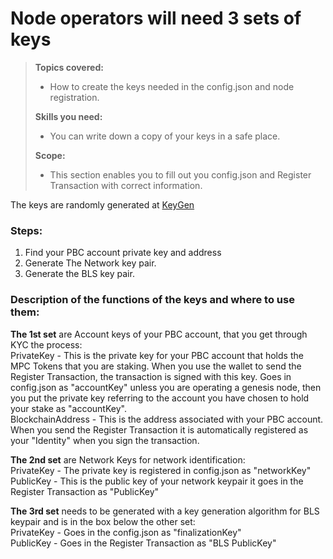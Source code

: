 # Node operators will need 3 sets of keys

>**Topics covered:**
>
> - How to create the keys needed in the config.json and node registration.  
> 
>**Skills you need:**
>
> - You can write down a copy of your keys in a safe place.
>
>**Scope:**
>
> - This section enables you to fill out you config.json and Register Transaction with correct information.

The keys are randomly generated at [KeyGen](https://dashboard.partisiablockchain.com/keygen)

### Steps:
1) Find your PBC account private key and address
2) Generate The Network key pair.
3) Generate the BLS key pair.

### Description of the functions of the keys and where to use them: 


**The 1st set**  are Account keys of your PBC account, that you get through KYC the process:  
PrivateKey - This is the private key for your PBC account that holds the MPC Tokens that you are staking. When you use the wallet to send the Register Transaction, the transaction is signed with this key. Goes in config.json as "accountKey" unless you are operating a genesis node, then you put the private key referring to the account you have chosen to hold your stake as "accountKey".  
BlockchainAddress - This is the address associated with your PBC account. When you send the Register Transaction it is automatically registered as your "Identity" when you sign the transaction.

**The 2nd set** are Network Keys for network identification:   
PrivateKey - The private key is registered in config.json as "networkKey"  
PublicKey - This is the public key of your network keypair it goes in the Register Transaction as "PublicKey"

**The 3rd set** needs to be generated with a key generation algorithm for BLS keypair and is in the box below the other set:  
PrivateKey - Goes in the config.json as "finalizationKey"  
PublicKey - Goes in the Register Transaction as "BLS PublicKey"
